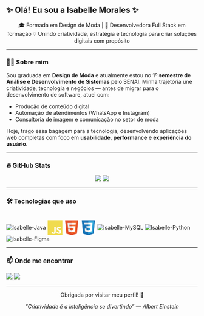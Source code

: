 ## ✨ Olá! Eu sou a Isabelle Morales ✨

<p align="center">
🎓 Formada em Design de Moda | 🎯 Desenvolvedora Full Stack em formação  
💡 Unindo criatividade, estratégia e tecnologia para criar soluções digitais com propósito
</p>

---

### 👩‍💻 Sobre mim

Sou graduada em **Design de Moda** e atualmente estou no **1º semestre de Análise e Desenvolvimento de Sistemas** pelo SENAI. Minha trajetória une criatividade, tecnologia e negócios — antes de migrar para o desenvolvimento de software, atuei com:

- Produção de conteúdo digital
- Automação de atendimentos (WhatsApp e Instagram)
- Consultoria de imagem e comunicação no setor de moda

Hoje, trago essa bagagem para a tecnologia, desenvolvendo aplicações web completas com foco em **usabilidade**, **performance** e **experiência do usuário**.

---

### 🔥 GitHub Stats

<div align="center">
  <img height="180em" src="https://github-readme-stats.vercel.app/api?username=isabellemorales&show_icons=true&theme=radical"/>
  <img height="180em" src="https://github-readme-stats.vercel.app/api/top-langs/?username=isabellemorales&layout=compact&theme=radical"/>
</div>

---

### 🛠️ Tecnologias que uso

<div style="display: inline_block"><br>
  <img align="center" alt="Isabelle-Java" height="40" width="40" src="https://cdn.jsdelivr.net/gh/devicons/devicon/icons/java/java-original.svg">
  <img align="center" alt="Isabelle-Js" height="40" width="40" src="https://raw.githubusercontent.com/devicons/devicon/master/icons/javascript/javascript-plain.svg">
  <img align="center" alt="Isabelle-HTML" height="40" width="40" src="https://raw.githubusercontent.com/devicons/devicon/master/icons/html5/html5-original.svg">
  <img align="center" alt="Isabelle-CSS" height="40" width="40" src="https://raw.githubusercontent.com/devicons/devicon/master/icons/css3/css3-original.svg">
  <img align="center" alt="Isabelle-MySQL" height="40" width="40" src="https://cdn.jsdelivr.net/gh/devicons/devicon/icons/mysql/mysql-original-wordmark.svg">
  <img align="center" alt="Isabelle-Python" height="40" width="40" src="https://cdn.jsdelivr.net/gh/devicons/devicon/icons/python/python-original.svg">
  <img align="center" alt="Isabelle-Figma" height="40" width="40" src="https://cdn.jsdelivr.net/gh/devicons/devicon/icons/figma/figma-original.svg">
</div>

---

### 📫 Onde me encontrar

<div>
  <a href="mailto:isabellemoralesp@gmail.com">
    <img src="https://img.shields.io/badge/Gmail-D14836?style=for-the-badge&logo=gmail&logoColor=white" target="_blank">
  </a>
  <a href="https://www.linkedin.com/in/isabellemorales/" target="_blank">
    <img src="https://img.shields.io/badge/-LinkedIn-%230077B5?style=for-the-badge&logo=linkedin&logoColor=white" target="_blank">
  </a>
</div>

---

<p align="center">Obrigada por visitar meu perfil! 💙</p>
<p align="center"><i>“Criatividade é a inteligência se divertindo” — Albert Einstein</i></p>
